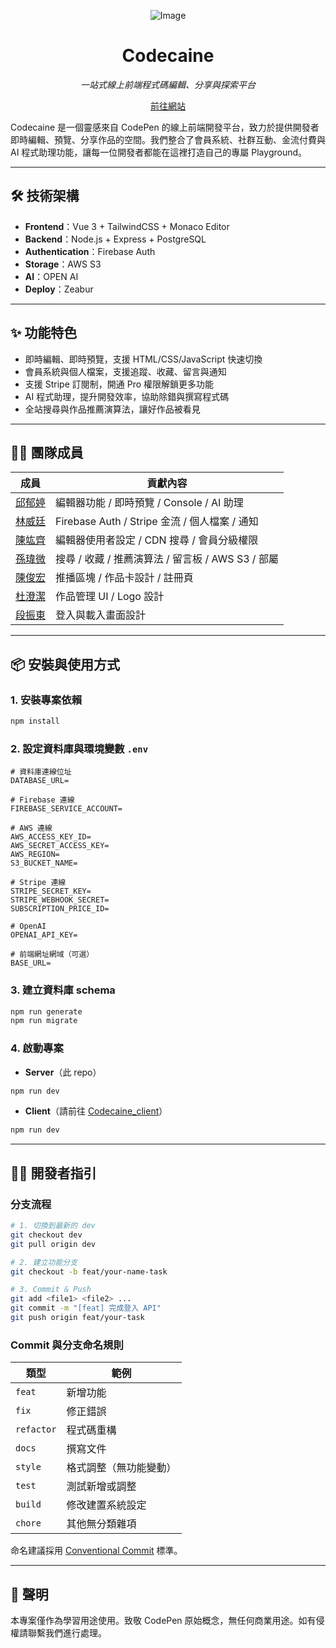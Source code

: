 <div align="center">

![Image](https://github.com/user-attachments/assets/9c45f024-55e3-4f17-b48d-a204fa4d68a8)

# Codecaine

*一站式線上前端程式碼編輯、分享與探索平台*

[前往網站](https://www.codecaine.xyz/)

</div>

Codecaine 是一個靈感來自 CodePen 的線上前端開發平台，致力於提供開發者即時編輯、預覽、分享作品的空間。我們整合了會員系統、社群互動、金流付費與 AI 程式助理功能，讓每一位開發者都能在這裡打造自己的專屬 Playground。

---

## 🛠 技術架構

- **Frontend**：Vue 3 + TailwindCSS + Monaco Editor  
- **Backend**：Node.js + Express + PostgreSQL  
- **Authentication**：Firebase Auth  
- **Storage**：AWS S3  
- **AI**：OPEN AI  
- **Deploy**：Zeabur

---

## ✨ 功能特色

- 即時編輯、即時預覽，支援 HTML/CSS/JavaScript 快速切換  
- 會員系統與個人檔案，支援追蹤、收藏、留言與通知  
- 支援 Stripe 訂閱制，開通 Pro 權限解鎖更多功能  
- AI 程式助理，提升開發效率，協助除錯與撰寫程式碼  
- 全站搜尋與作品推薦演算法，讓好作品被看見  

---

## 👩‍💻 團隊成員

| 成員 | 貢獻內容 |
|------|----------|
| [邱郁婷](https://github.com/chinyuting) | 編輯器功能 / 即時預覽 / Console / AI 助理 |
| [林威廷](https://github.com/WeyTing) | Firebase Auth / Stripe 金流 / 個人檔案 / 通知 |
| [陳竑齊](https://github.com/lllBarry) | 編輯器使用者設定 / CDN 搜尋 / 會員分級權限 |
| [孫瑋微](https://github.com/ViviSun0725) | 搜尋 / 收藏 / 推薦演算法 / 留言板 / AWS S3 / 部屬 |
| [陳俊宏](https://github.com/k890120) | 推播區塊 / 作品卡設計 / 註冊頁 |
| [杜澄潔](https://github.com/kaiadu) | 作品管理 UI / Logo 設計 |
| [段振東](https://github.com/duanjendong) | 登入與載入畫面設計 |

---

## 📦 安裝與使用方式

### 1. 安裝專案依賴

```bash
npm install
```

### 2. 設定資料庫與環境變數 `.env`

```env
# 資料庫連線位址
DATABASE_URL=

# Firebase 連線
FIREBASE_SERVICE_ACCOUNT=

# AWS 連線
AWS_ACCESS_KEY_ID=
AWS_SECRET_ACCESS_KEY=
AWS_REGION=
S3_BUCKET_NAME=

# Stripe 連線
STRIPE_SECRET_KEY=
STRIPE_WEBHOOK_SECRET=
SUBSCRIPTION_PRICE_ID=

# OpenAI
OPENAI_API_KEY=

# 前端網址網域（可選）
BASE_URL=
```

### 3. 建立資料庫 schema

```bash
npm run generate
npm run migrate
```

### 4. 啟動專案

- **Server**（此 repo）

```bash
npm run dev
```

- **Client**（請前往 [Codecaine_client](https://github.com/CodecaineWebsite/Codecaine_client)）

```bash
npm run dev
```

---

## 🧑‍💻 開發者指引

### 分支流程

```bash
# 1. 切換到最新的 dev
git checkout dev
git pull origin dev

# 2. 建立功能分支
git checkout -b feat/your-name-task

# 3. Commit & Push
git add <file1> <file2> ...
git commit -m "[feat] 完成登入 API"
git push origin feat/your-task
```

### Commit 與分支命名規則

| 類型 | 範例 |
|------|------|
| `feat` | 新增功能 |
| `fix` | 修正錯誤 |
| `refactor` | 程式碼重構 |
| `docs` | 撰寫文件 |
| `style` | 格式調整（無功能變動） |
| `test` | 測試新增或調整 |
| `build` | 修改建置系統設定 |
| `chore` | 其他無分類雜項 |

命名建議採用 [Conventional Commit](https://www.conventionalcommits.org/en/v1.0.0/) 標準。

---

## 📄 聲明

本專案僅作為學習用途使用。致敬 CodePen 原始概念，無任何商業用途。如有侵權請聯繫我們進行處理。
